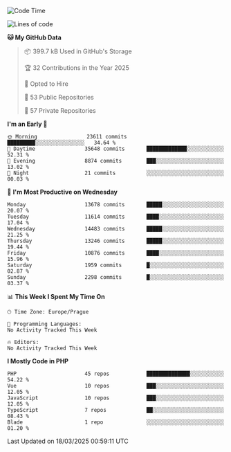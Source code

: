 <!--START_SECTION:waka-->
![Code Time](http://img.shields.io/badge/Code%20Time-1%2C584%20hrs%203%20mins-blue)

![Lines of code](https://img.shields.io/badge/From%20Hello%20World%20I%27ve%20Written-20.6%20million%20lines%20of%20code-blue)

**🐱 My GitHub Data** 

> 📦 399.7 kB Used in GitHub's Storage 
 > 
> 🏆 32 Contributions in the Year 2025
 > 
> 💼 Opted to Hire
 > 
> 📜 53 Public Repositories 
 > 
> 🔑 57 Private Repositories 
 > 
**I'm an Early 🐤** 

```text
🌞 Morning                23611 commits       █████████░░░░░░░░░░░░░░░░   34.64 % 
🌆 Daytime                35648 commits       █████████████░░░░░░░░░░░░   52.31 % 
🌃 Evening                8874 commits        ███░░░░░░░░░░░░░░░░░░░░░░   13.02 % 
🌙 Night                  21 commits          ░░░░░░░░░░░░░░░░░░░░░░░░░   00.03 % 
```
📅 **I'm Most Productive on Wednesday** 

```text
Monday                   13678 commits       █████░░░░░░░░░░░░░░░░░░░░   20.07 % 
Tuesday                  11614 commits       ████░░░░░░░░░░░░░░░░░░░░░   17.04 % 
Wednesday                14483 commits       █████░░░░░░░░░░░░░░░░░░░░   21.25 % 
Thursday                 13246 commits       █████░░░░░░░░░░░░░░░░░░░░   19.44 % 
Friday                   10876 commits       ████░░░░░░░░░░░░░░░░░░░░░   15.96 % 
Saturday                 1959 commits        █░░░░░░░░░░░░░░░░░░░░░░░░   02.87 % 
Sunday                   2298 commits        █░░░░░░░░░░░░░░░░░░░░░░░░   03.37 % 
```


📊 **This Week I Spent My Time On** 

```text
🕑︎ Time Zone: Europe/Prague

💬 Programming Languages: 
No Activity Tracked This Week

🔥 Editors: 
No Activity Tracked This Week
```

**I Mostly Code in PHP** 

```text
PHP                      45 repos            ██████████████░░░░░░░░░░░   54.22 % 
Vue                      10 repos            ███░░░░░░░░░░░░░░░░░░░░░░   12.05 % 
JavaScript               10 repos            ███░░░░░░░░░░░░░░░░░░░░░░   12.05 % 
TypeScript               7 repos             ██░░░░░░░░░░░░░░░░░░░░░░░   08.43 % 
Blade                    1 repo              ░░░░░░░░░░░░░░░░░░░░░░░░░   01.20 % 
```




 Last Updated on 18/03/2025 00:59:11 UTC
<!--END_SECTION:waka-->
<!--
**AlexKratky/AlexKratky** is a ✨ _special_ ✨ repository because its `README.md` (this file) appears on your GitHub profile.

Here are some ideas to get you started:

- 🔭 I’m currently working on ...
- 🌱 I’m currently learning ...
- 👯 I’m looking to collaborate on ...
- 🤔 I’m looking for help with ...
- 💬 Ask me about ...
- 📫 How to reach me: ...
- 😄 Pronouns: ...
- ⚡ Fun fact: ...
-->
